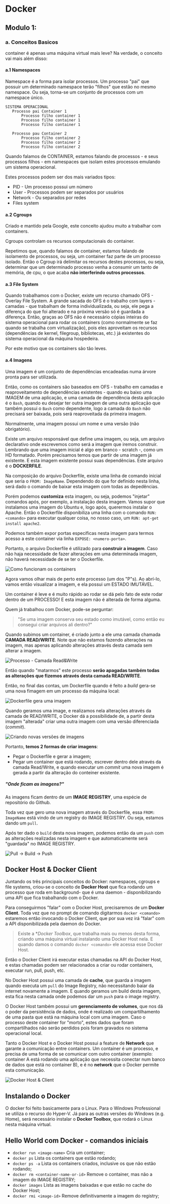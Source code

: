 # Docker

## Modulo 1:

### a. Conceitos Basicos

container é apenas uma máquina virtual mais leve? Na verdade, o conceito vai mais além disso:

#### a.1 Namespaces

Namespace é a forma para isolar processos. Um processo "pai" que possuir um determinado namespace terão "filhos" que estão no mesmo namespace. Ou seja, torna-se um conjunto de processos com um namespace único.

 ```
SISTEMA OPERACIONAL
    Processo pai Container 1
        Processo filho container 1
        Processo filho container 1
        Processo filho container 1

    Processo pau Container 2
        Processo filho container 2
        Processo filho container 2
        Processo filho container 2
 ```

Quando falamos de CONTAINER, estamos falando de processos - e seus processos filhos - em namespaces que isolam estes processos emulando um sistema operacional.

Estes processos podem ser dos mais variados tipos:
 - PID - Um processo possui um número
 - User - Processos podem ser separados por usuários
 - Network - Ou separados por redes
 - Files system

#### a.2 Cgroups

Criado e mantido pela Google, este conceito ajudou muito a trabalhar com containers.

Cgroups controlam os recursos computacionais do container.

Repetimos que, quando falamos de container, estamos falando de isolamento de processos, ou seja, um container faz parte de um processo isolado. Então o Cgroup irá delimitar os recursos destes processos, ou seja, determinar que um determinado processo venha a consumir um tanto de memória, de cpu, o que acaba **não interferindo outros processos**.

#### a.3 File System

Quando trabalhamos com o Docker, existe um recurso chamado OFS - Overlay File System. A grande sacada do OFS é o trabalho com layers - camadas - que trabalham de forma individualizada, ou seja, ele pega a diferença do que foi alterado e na próxima versão só é guardada a diferença. Então, graças ao OFS não é necessário cópias inteiras do sistema operacional para rodar os containers (como normalmente se faz quando se trabalha com virtualização), pois eles aproveitam os recursos (dependências de kernel, filegroup, bibliotecas, etc.) já existentes do sistema operacional da máquina hospedeira.

Por este motivo que os containers são tão leves.

#### a.4 Imagens

Uma imagem é um conjunto de dependências encadeadas numa árvore pronta para ser utilizada.

Então, como os containers são baseados em OFS - trabalho em camadas e reaproveitamento de dependências existentes - quando eu baixo uma IMAGEM de uma aplicação, e uma camada de dependência desta aplicação é o `Bash`, quando eu desejar ter outra imagem de uma outra aplicação que também possui o `Bash` como dependente, logo a camada do `Bash` não precisará ser baixada, pois será reaproveitada da primeira imagem.

Normalmente, uma imagem possui um nome e uma versão (não obrigatório).

Existe um arquivo responsável que define uma imagem, ou seja, um arquivo declarativo onde escrevemos como será a imagem que iremos construir. Lembrando que uma imagem inicial é algo em branco - scratch -, como um HD formatado. Porém precisamos temos que partir de uma imagem já existente. E esta imagem existente possui suas dependências. Este arquivo é o **DOCKERFILE**.

Na composição do arquivo Dockerfile, existe uma linha de comando inicial que seria o `FROM: ImageName`. Dependendo do que for definido nesta linha, será dado o comando de baixar esta imagem com todas as depedências.

Porém podemos **customiza** esta imagem, ou seja, podemos "injetar" comandos após, por exemplo, a instalação desta imagem. Vamos supor que instalamos uma imagem do Ubuntu e, logo após, querermos instalar o Apache. Então o Dockerfile disponibiliza uma linha com o comando `RUN: <comando>` para executar qualquer coisa, no nosso caso, um `RUN: apt-get install apache2`.

Podemos também expor portas específicas nesta imagem para termos acesso a este container via linha `EXPOSE: <numero-porta>`.

Portanto, o arquivo Dockerfile é utilizado para **construir a imagem**. Caso não haja necessidade de fazer alterações em uma determinada imagem, não haverá necessidade de se ter o Dockerfile.

![Como funcionam os containers](como-funcionam-containers.png)

Agora vamos olhar mais de perto este processo (um dos "P"s). Ao abrí-lo, vamos então visualizar a imagem, e ela possui um ESTADO IMUTÁVEL.

Um container é leve e é muito rápido ao rodar se dá pelo fato de este rodar dentro de um PROCESSO! E esta imagem não é alterada de forma alguma.

Quem já trabalhou com Docker, pode-se perguntar: 

> "Se uma imagem conserva seu estado como imutável, como então eu consegui criar arquivos ali dentro?"

 Quando subimos um container, é criado junto a ele uma camada chamada **CAMADA READ/WRITE**. Note que não estamos fazendo alterações na imagem, mas apenas aplicando alterações através desta camada sem alterar a imagem.

![Processo - Camada Read&Write](processo-camada-readwirte.PNG)

Então quando "matarmos" este processo **serão apagadas também todas as alterações que fizemos através desta camada READ/WRITE**.

Então, no final das contas, um Dockerfile quando é feito a *build* gera-se uma nova fimagem em um processo da máquina local:

![Dockerfile gera uma imagem](dockerfile-gera-build.PNG)

Quando geramos uma image, e realizamos nela alterações através da camada de READ/WRITE, o Docker dá a possibilidade de, a partir desta imagem "alterada" criar uma outra imagem com uma versão diferenciada (*commit*).

![Criando novas versões de imagens](commit-imagem.PNG)

Portanto, **temos 2 formas de criar imagens**:

- Pegar o Dockerfile e gerar a imagem;
- Pegar um container que está rodando, escrever dentro dele através da camada Read/Write, e quando executar um *commit* uma nova imagem é gerada a partir da alteração do conteiner existente.

##### "Onde ficam as imagens?"

As imagens ficam dentro de um **IMAGE REGISTRY**, uma espécie de repositório do Github.

Toda vez que gero uma nova imagem através do Dockerfile, essa `FROM: ImageName` está vindo de um registry do IMAGE REGISTRY. Ou seja, estamos dando um `pull`.

Após ter dado o `build` desta nova imagem, podemos então da um `push` com as alterações realizadas nesta imagem e que automaticamente será "guardada" no IMAGE REGISTRY.

![Pull -> Build -> Push](pull-build-push.PNG)

## Docker Host & Docker Client

Juntando os três principais conceitos do Docker: namespaces, cgroups e file systems, criou-se o conceito de **Docker Host** que fica rodando um processo que roda em background- que é uma daemon - disponibilizando uma API que fica trabalhando com o Docker.

Para conseguirmos "falar" com o Docker Host, precisaremos de um **Docker Client**. Toda vez que no prompt de comando digitarmos `docker <comando>` estaremos então invocando o Docker Client, que por sua vez irá "falar" com a API disponibilizada pela daemon do Docker.

> Existe a **Docker Toolbox*, que trabalha mais ou menos desta forma, criando uma máquina virtual instalando uma Docker Host nela. E quando damos o comando `docker <comando>` ele acessa esse Docker Host.

Então o Docker Client irá executar estas chamadas na API do Docker Host, e estas chamadas podem ser relacionados a criar ou rodar containers, executar run, pull, push, etc. 

No Docker Host possui uma camada de **cache**, que guarda a imagem quando executa um `pull` do Image Registry, não necessitando baiar da internet novamente a imagem. E quando geramos um build desta imagem, esta fica nesta camada onde podemos dar um `push` para o image registry.

O Docker Host também possui um **gerenciamento de volumes**, que nos dá o poder da persistência de dados, onde é realizado um compartilhamento de uma pasta que está na máquina local com uma imagem. Caso o processo deste container for "morto", estes dados que foram compartilhados não serão perdidos pois foram gravados no sistema operacional local.

Tanto o Docker Host e o Docker Host possui a feature de **Network** que garante a comunicação entre containers. Um container é um processo, e precisa de uma forma de se comunicar com outro container (exemplo: container A está rodando uma aplicação que necessita conectar num banco de dados que está no container B), e é no **network** que o Docker permite esta comunicação.

![Docker Host & Client](docker-host-client.PNG)

## Instalando o Docker

O docker foi feito basicamente para o Linux. Para o Windows Professional se utiliza o recurso do Hyper-V. Já para as outras versões do Windows (e.g. Home), será necessário instalar o **Docker Toolbox**, que rodará o Linux nesta máquina virtual.

## Hello World com Docker - comandos iniciais

- `docker run <image-name>` Cria um container;
- `docker ps` Lista os containers que estão rodando;
- `docker ps -a` Lista os containers criados, inclusive os que não estão rodando;
- `docker rm <container-name-or-id>` Remove o container, mas não a imagem do IMAGE REGISTRY;
- `docker images` Lista as imagens baixadas e que estão no cache do Docker Host;
- `docker rmi <image-id>` Remove definitivamente a imagem do registry;

